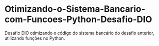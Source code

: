 # Otimizando-o-Sistema-Bancario-com-Funcoes-Python-Desafio-DIO
Desafio DIO otimizando o código do sistema bancário do desafio anterior, utilizando funções no Python.
